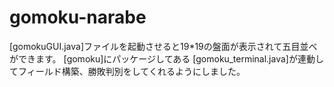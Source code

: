 # gomoku-narabe
[gomokuGUI.java]ファイルを起動させると19*19の盤面が表示されて五目並べができます。
[gomoku]にパッケージしてある
[gomoku_terminal.java]が連動してフィールド構築、勝敗判別をしてくれるようにしました。
